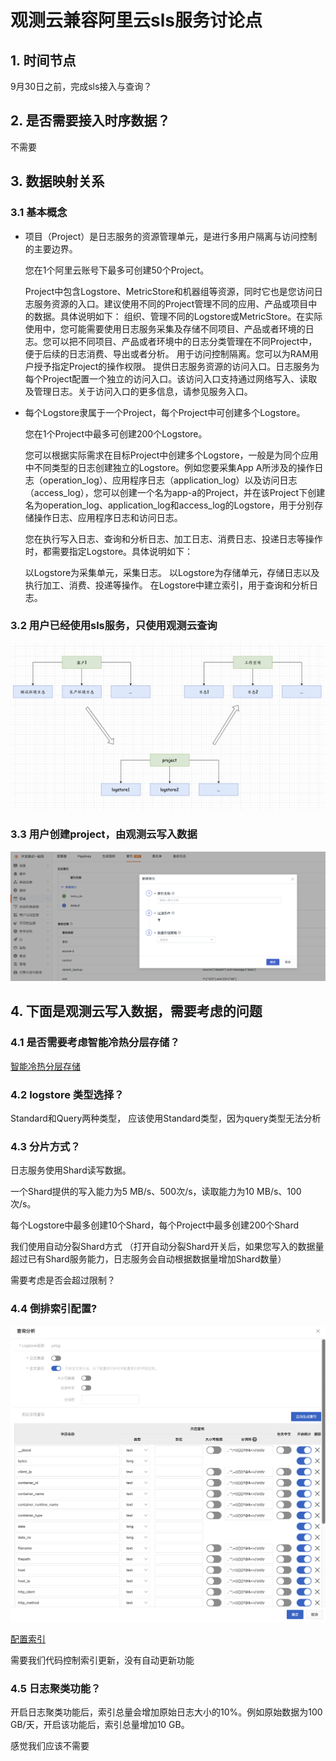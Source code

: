 # 观测云兼容阿里云sls服务讨论点

## 1. 时间节点

9月30日之前，完成sls接入与查询？

## 2. 是否需要接入时序数据？

不需要

## 3. 数据映射关系


### 3.1 基本概念

* 项目（Project）是日志服务的资源管理单元，是进行多用户隔离与访问控制的主要边界。

  您在1个阿里云账号下最多可创建50个Project。

  Project中包含Logstore、MetricStore和机器组等资源，同时它也是您访问日志服务资源的入口。建议使用不同的Project管理不同的应用、产品或项目中的数据。具体说明如下：
  组织、管理不同的Logstore或MetricStore。在实际使用中，您可能需要使用日志服务采集及存储不同项目、产品或者环境的日志。您可以把不同项目、产品或者环境中的日志分类管理在不同Project中，便于后续的日志消费、导出或者分析。
  用于访问控制隔离。您可以为RAM用户授予指定Project的操作权限。
  提供日志服务资源的访问入口。日志服务为每个Project配置一个独立的访问入口。该访问入口支持通过网络写入、读取及管理日志。关于访问入口的更多信息，请参见服务入口。

* 每个Logstore隶属于一个Project，每个Project中可创建多个Logstore。

  您在1个Project中最多可创建200个Logstore。

  您可以根据实际需求在目标Project中创建多个Logstore，一般是为同个应用中不同类型的日志创建独立的Logstore。例如您要采集App A所涉及的操作日志（operation_log）、应用程序日志（application_log）以及访问日志（access_log），您可以创建一个名为app-a的Project，并在该Project下创建名为operation_log、application_log和access_log的Logstore，用于分别存储操作日志、应用程序日志和访问日志。

   您在执行写入日志、查询和分析日志、加工日志、消费日志、投递日志等操作时，都需要指定Logstore。具体说明如下：

   以Logstore为采集单元，采集日志。
   以Logstore为存储单元，存储日志以及执行加工、消费、投递等操作。
   在Logstore中建立索引，用于查询和分析日志。
   

### 3.2 用户已经使用sls服务，只使用观测云查询

![sls](https://github.com/Kua-Fu/blog-book-images/blob/main/sls1.png?raw=true)

### 3.3 用户创建project，由观测云写入数据

![sls2](https://github.com/Kua-Fu/blog-book-images/blob/main/sls2.png?raw=true)

## 4. 下面是观测云写入数据，需要考虑的问题

### 4.1 是否需要考虑智能冷热分层存储？

[智能冷热分层存储](https://help.aliyun.com/document_detail/308645.htm?spm=a2c4g.11186623.0.0.50d229db8eoWI2#concept-2092727)

### 4.2 logstore 类型选择？

Standard和Query两种类型， 应该使用Standard类型，因为query类型无法分析

### 4.3 分片方式？

日志服务使用Shard读写数据。

一个Shard提供的写入能力为5 MB/s、500次/s，读取能力为10 MB/s、100次/s。

每个Logstore中最多创建10个Shard，每个Project中最多创建200个Shard

我们使用自动分裂Shard方式 （打开自动分裂Shard开关后，如果您写入的数据量超过已有Shard服务能力，日志服务会自动根据数据量增加Shard数量）

需要考虑是否会超过限制？

### 4.4 倒排索引配置?

![sls3](https://github.com/Kua-Fu/blog-book-images/blob/main/sls3.png?raw=true)

[配置索引](https://help.aliyun.com/document_detail/90732.htm?spm=a2c4g.11186623.0.0.39ddad12OheaDL#task-jqz-v55-cfb)

需要我们代码控制索引更新，没有自动更新功能

### 4.5 日志聚类功能？

开启日志聚类功能后，索引总量会增加原始日志大小的10%。例如原始数据为100 GB/天，开启该功能后，索引总量增加10 GB。

感觉我们应该不需要



